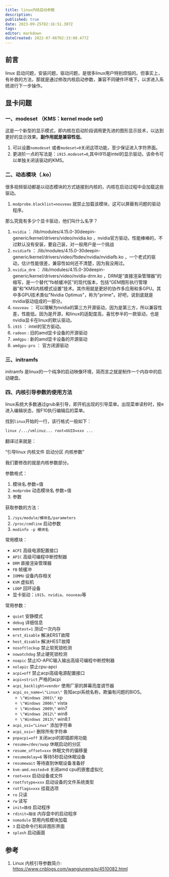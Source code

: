 ```yaml
---
title: linux内核启动参数
description: 
published: true
date: 2023-09-25T02:16:51.307Z
tags: 
editor: markdown
dateCreated: 2022-07-06T02:33:08.477Z
---
```


## 前言

linux 启动问题，安装问题，驱动问题，是很多linux用户特别烦恼的。但事实上，有补救的方法，那就是通过修改内核启动参数，兼容不同硬件环境下，以求进入系统进行下一步操作。

## 显卡问题

### 一、modeset （KMS：kernel mode set)

这是一个新型的显示模式，即内核在启动阶段调用更先进的图形显示技术，以达到更好的显示效果。**副作用就是兼容性低**。

1. 可以设置`nomodeset` 或者`modeset=0`关闭这项功能，至少保证进入字符界面。
2. 更进阶一点的写法是：`i915.modeset=0`,其中i915是intel的显示驱动，该命令可以单独关闭该驱动的KMS。

### 二、动态模块（.ko）

很多视频驱动都是以动态模块的方式链接到内核的，内核在启动过程中会加载这些驱动。

1. `modprobe.blacklist=nouveau` 就禁止加载该模块，这可以屏蔽有问题的驱动程序。

那么究竟有多少个显卡驱动，他们叫什么名字？

1. `nvidia` ： /lib/modules/4.15.0-30deepin-generic/kernel/drivers/video/nvidia.ko ，nvidia官方驱动，性能棒棒的，不过默认没有安装，要自己装，对一般用户是一个挑战
2. `nvidiafb` ： /lib/modules/4.15.0-30deepin-generic/kernel/drivers/video/fbdev/nvidia/nvidiafb.ko ，一个老式的驱动，估计性能很差，兼容性如何还不清楚，因为我没用过。
3. `nvidia_drm` ： /lib/modules/4.15.0-30deepin-generic/kernel/drivers/video/nvidia-drm.ko ，DRM是“直接渲染管理器”的缩写，是一个替代“fb帧缓冲区”的现代版本，包括“GEM图形执行管理器”和“KMS内核模式设置”技术。其作用就是更好的协作多应用和多GPU。其中多GPU技术类似"Nvidia Optimus"，称为"prime"。好吧，说到底就是nvidia驱动组成的一部分。
4. `nouveau` ： 可以理解为nvidia的第三方开源驱动，因为是第三方，所以兼容性差，性能低。因为是开源，和linux的适配度高，喜忧参半的一款驱动，也是nvidia显卡在linux的默认驱动。
5. `i915` ： intel的官方驱动。
6. `radeon` : 旧的amd显卡设备的开源驱动
7. `amdgpu` : 新的amd显卡设备的开源驱动
8. `amdgpu-pro` ： 官方闭源驱动

### 三、initramfs

initramfs 是linux的一个纯净的启动映像环境，简而言之就是制作一个内存中的启动硬盘。

### 四、内核引导参数的使用方法

linux系统大多数通过grub来引导，即开机出现的引导菜单。出现菜单读秒时，按e进入编辑状态，按F10执行编辑后的菜单。

找到`linux`开始的一行，该行格式一般如下：

```bash
linux /.../vmlinuz... root=UUID=xxx ...
```

翻译过来就是：

“引导linux 内核文件 启动分区 内核参数”

我们要修改的就是内核参数部分。

参数格式：

1. 模块名.参数=值
2. `modprobe` 动态模块名 参数=值
3. 参数

获取参数的方法：

1. `/sys/module/模块名/parameters`
2. `/proc/cmdline` 启动参数
3. `modinfo -p 模块名`

常用模块：

- `ACPI` 高级电源配置接口
- `APIC` 高级可编程中断控制器
- `DRM`  直接渲染管理器
- `FB`   帧缓冲
- `IOMMU`   设备内存相关
- `KVM`  虚拟机
- `LOOP` 回环设备
- 显卡驱动：`i915`、`nvidia`、`nouveau`等

常用参数：

- `quiet` 安静模式
- `debug` 详细信息
- `memtest=1` 测试一次内存
- `erst_disable` 解决ERST故障
- `hest_disable` 解决HEST故障
- `nosoftlockup`  禁止软死锁检测
- `nowatchdog`  禁止硬死锁检测
- `noapic` 禁止IO-APIC输入输出高级可编程中断控制器
- `nolapic` 禁止cpu-apci
- `acpi=off` 禁止acpi高级电源配置接口
- `acpi=strict` 严格的acpi
- `acpi_backlight=vendor` 使用厂家的屏幕亮度调节器
- `acpi_os_name=\"Linux\"` 告知acpi系统名称，欺骗有问题的BIOS。
  - `\"Windows 2001\"` xp
  - `\"Windows 2006\"` vista
  - `\"Windows 2009\"` win7
  - `\"Windows 2012\"` win8
  - `\"Windows 2013\"` win8.1
- `acpi_osi="Linux"` 添加字符串
- `acpi_osi=!` 删除所有字符串
- `pnpacpi=off` 关闭acpi的即插即用功能
- `resume=/dev/swap` 休眠启动的分区
- `resume_offset=xxx` 休眠文件的偏移量
- `resumedelay=6` 等待5秒启动休眠设备
- `resumewait` 等待直到休眠设备准备好
- `kvm-amd.nested=0` 关闭amd cpu的嵌套虚拟化
- `root=xxx` 启动设备或文件
- `rootfstype=xxx`  启动设备的文件系统类型
- `rotflags=xxx` 挂载选项
- `ro` 只读
- `rw` 读写
- `init=路径` 启动程序
- `rdinit=路径`  内存盘中的启动程序
- `nomodule` 禁用内核模块加载
- `3` 启动命令行和非图形界面
- `splash` 启动画面

## 参考

1. Linux 内核引导参数简介: <https://www.cnblogs.com/wangjuneng/p/4510082.html>